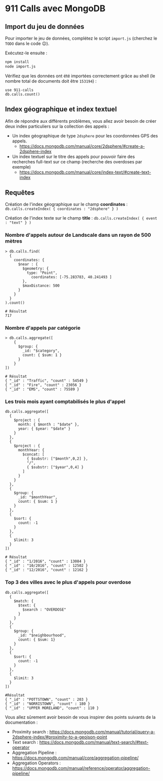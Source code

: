 # 911 Calls avec MongoDB

## Import du jeu de données

Pour importer le jeu de données, complétez le script `import.js` (cherchez le `TODO` dans le code :wink:).

Exécutez-le ensuite :

```bash
npm install
node import.js
```

Vérifiez que les données ont été importées correctement grâce au shell (le nombre total de documents doit être `153194`) :

```
use 911-calls
db.calls.count()
```

## Index géographique et index textuel

Afin de répondre aux différents problèmes, vous allez avoir besoin de créer deux index particuliers sur la collection des appels :

* Un index géographique de type `2dsphere` pour les coordonnées GPS des appels.
  * https://docs.mongodb.com/manual/core/2dsphere/#create-a-2dsphere-index
* Un index textuel sur le titre des appels pour pouvoir faire des recherches full-text sur ce champ (recherche des overdoses par exemple)
  * https://docs.mongodb.com/manual/core/index-text/#create-text-index

## Requêtes

Création de l'index géographique sur le champ **coordinates** : `db.calls.createIndex( { coordinates : "2dsphere" } )`

Création de l'index texte sur le champ **title** : `db.calls.createIndex( { event : "text" } )`

### Nombre d'appels autour de Landscale dans un rayon de 500 mètres

```
> db.calls.find(
  {
    coordinates: { 
      $near : {
        $geometry: { 
          type: "Point",
            coordinates: [-75.283783, 40.241493 ]
        },
        $maxDistance: 500
      }
    }
  }
).count()

# Résultat
717
```

### Nombre d'appels par catégorie

```
> db.calls.aggregate([
    { 
      $group: {
        _id: "$category",
        count: { $sum: 1 } 
      }
    }
])

# Résultat
{ "_id" : "Traffic", "count" : 54549 }
{ "_id" : "Fire", "count" : 23056 }
{ "_id" : "EMS", "count" : 75589 }

```


### Les trois mois ayant comptabilisés le plus d'appel

```
db.calls.aggregate([
  {
    $project : {   
      month: { $month : "$date" },
      year: { $year: "$date" }
    }
  },
  {
    $project : {
      monthYear: { 
        $concat: [ 
          { $substr: ["$month",0,2] },
          "/",
          { $substr: ["$year",0,4] } 
        ]
      }
    }
  },
  {
    $group: {
      _id: "$monthYear",
      count: { $sum: 1 } 
    }
  },
  {
    $sort: {
      count: -1
    }
  },
  {
    $limit: 3
  }
])

# Résultat
{ "_id" : "1/2016", "count" : 13084 }
{ "_id" : "10/2016", "count" : 12502 }
{ "_id" : "12/2016", "count" : 12162 }
```

### Top 3 des villes avec le plus d'appels pour overdose

```
db.calls.aggregate([
  {
    $match: {
      $text: {
        $search : "OVERDOSE"
      }
    }
  },
  {
    $group: {
      _id: "$neighbourhood",
      count: { $sum: 1}
    }
  },
  {
    $sort: {
      count: -1
    }
  },
  {
    $limit: 3
  }
])

#Résultat
{ "_id" : "POTTSTOWN", "count" : 203 }
{ "_id" : "NORRISTOWN", "count" : 180 }
{ "_id" : "UPPER MORELAND", "count" : 110 }
```

Vous allez sûrement avoir besoin de vous inspirer des points suivants de la documentation :

* Proximity search : https://docs.mongodb.com/manual/tutorial/query-a-2dsphere-index/#proximity-to-a-geojson-point
* Text search : https://docs.mongodb.com/manual/text-search/#text-operator
* Aggregation Pipeline : https://docs.mongodb.com/manual/core/aggregation-pipeline/
* Aggregation Operators : https://docs.mongodb.com/manual/reference/operator/aggregation-pipeline/

